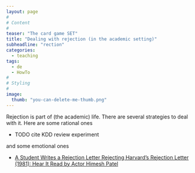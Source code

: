 ```yaml
---
layout: page
#
# Content
#
teaser: "The card game SET"
title: "Dealing with rejection (in the academic setting)"
subheadline: "rection"
categories:
  - teaching
tags:
  - de
  - HowTo
#
# Styling
#
image:
  thumb: "you-can-delete-me-thumb.png"
---
```


Rejection is part of (the academic) life. There are several strategies
to deal with it. Here are some rational ones

- TODO cite KDD review experiment

and some emotional ones

- [A Student Writes a Rejection Letter Rejecting Harvard’s Rejection Letter (1981): Hear It Read by Actor Himesh Patel](https://www.openculture.com/2023/03/a-student-writes-a-rejection-letter-rejecting-harvards-rejection-letter-1981-hear-it-read-by-actor-himesh-patel.html)
